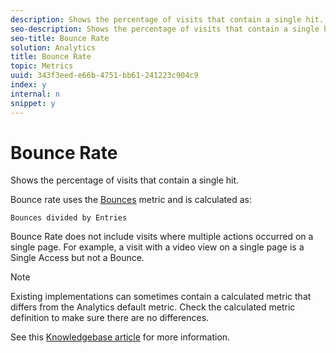 ```yaml
---
description: Shows the percentage of visits that contain a single hit.
seo-description: Shows the percentage of visits that contain a single hit.
seo-title: Bounce Rate
solution: Analytics
title: Bounce Rate
topic: Metrics
uuid: 343f3eed-e66b-4751-bb61-241223c904c9
index: y
internal: n
snippet: y
---
```


# Bounce Rate

Shows the percentage of visits that contain a single hit.

Bounce rate uses the [Bounces](../../c-variables/c-metrics/metrics-bounces.md#concept_2A92D575504E4522B860AB44B0621593) metric and is calculated as:

`Bounces divided by Entries`

Bounce Rate does not include visits where multiple actions occurred on a single page. For example, a visit with a video view on a single page is a Single Access but not a Bounce. 

>[!NOTE]
>
>Existing implementations can sometimes contain a calculated metric that differs from the Analytics default metric. Check the calculated metric definition to make sure there are no differences.

See this [Knowledgebase article](http://marketing.adobe.com/resources/help/en_US/home/index.html#kb-analytics-comparing-bounces-and-single-access) for more information. 
